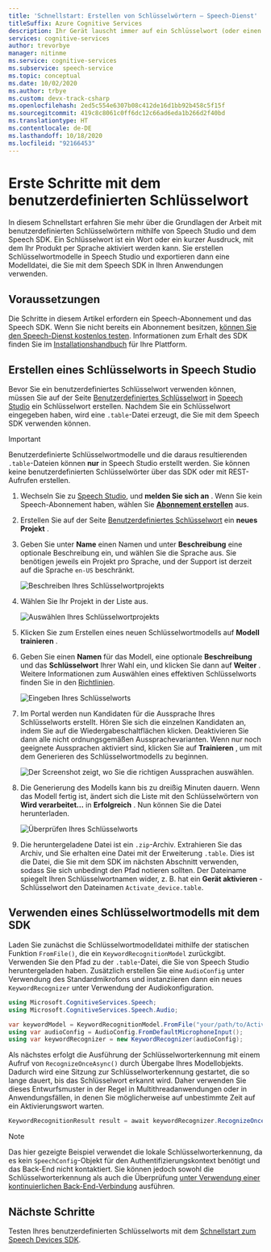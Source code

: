 ```yaml
---
title: 'Schnellstart: Erstellen von Schlüsselwörtern – Speech-Dienst'
titleSuffix: Azure Cognitive Services
description: Ihr Gerät lauscht immer auf ein Schlüsselwort (oder einen Ausdruck). Wenn der Benutzer das Schlüsselwort nennt, sendet das Gerät sämtliche nachfolgende Audioaufnahmen an die Cloud, bis der Benutzer aufhört zu sprechen. Durch das Anpassen Ihres Schlüsselworts können Sie Ihr Gerät auf effektive Weise differenzieren und Ihr Branding stärken.
services: cognitive-services
author: trevorbye
manager: nitinme
ms.service: cognitive-services
ms.subservice: speech-service
ms.topic: conceptual
ms.date: 10/02/2020
ms.author: trbye
ms.custom: devx-track-csharp
ms.openlocfilehash: 2ed5c554e6307b08c412de16d1bb92b458c5f15f
ms.sourcegitcommit: 419c8c8061c0ff6dc12c66ad6eda1b266d2f40bd
ms.translationtype: HT
ms.contentlocale: de-DE
ms.lasthandoff: 10/18/2020
ms.locfileid: "92166453"
---
```

# <a name="get-started-with-custom-keyword"></a>Erste Schritte mit dem benutzerdefinierten Schlüsselwort

In diesem Schnellstart erfahren Sie mehr über die Grundlagen der Arbeit mit benutzerdefinierten Schlüsselwörtern mithilfe von Speech Studio und dem Speech SDK. Ein Schlüsselwort ist ein Wort oder ein kurzer Ausdruck, mit dem Ihr Produkt per Sprache aktiviert werden kann. Sie erstellen Schlüsselwortmodelle in Speech Studio und exportieren dann eine Modelldatei, die Sie mit dem Speech SDK in Ihren Anwendungen verwenden.

## <a name="prerequisites"></a>Voraussetzungen

Die Schritte in diesem Artikel erfordern ein Speech-Abonnement und das Speech SDK. Wenn Sie nicht bereits ein Abonnement besitzen, [können Sie den Speech-Dienst kostenlos testen](overview.md#try-the-speech-service-for-free). Informationen zum Erhalt des SDK finden Sie im [Installationshandbuch](quickstarts/setup-platform.md) für Ihre Plattform.

## <a name="create-a-keyword-in-speech-studio"></a>Erstellen eines Schlüsselworts in Speech Studio

Bevor Sie ein benutzerdefiniertes Schlüsselwort verwenden können, müssen Sie auf der Seite [Benutzerdefiniertes Schlüsselwort](https://aka.ms/sdsdk-wakewordportal) in [Speech Studio](https://aka.ms/sdsdk-speechportal) ein Schlüsselwort erstellen. Nachdem Sie ein Schlüsselwort eingegeben haben, wird eine `.table`-Datei erzeugt, die Sie mit dem Speech SDK verwenden können.

> [!IMPORTANT]
> Benutzerdefinierte Schlüsselwortmodelle und die daraus resultierenden `.table`-Dateien können **nur** in Speech Studio erstellt werden.
> Sie können keine benutzerdefinierten Schlüsselwörter über das SDK oder mit REST-Aufrufen erstellen.

1. Wechseln Sie zu [Speech Studio](https://aka.ms/sdsdk-speechportal), und **melden Sie sich an** . Wenn Sie kein Speech-Abonnement haben, wählen Sie [**Abonnement erstellen**](https://go.microsoft.com/fwlink/?linkid=2086754) aus.

1. Erstellen Sie auf der Seite [Benutzerdefiniertes Schlüsselwort](https://aka.ms/sdsdk-wakewordportal) ein **neues Projekt** . 

1. Geben Sie unter **Name** einen Namen und unter **Beschreibung** eine optionale Beschreibung ein, und wählen Sie die Sprache aus. Sie benötigen jeweils ein Projekt pro Sprache, und der Support ist derzeit auf die Sprache `en-US` beschränkt.

    ![Beschreiben Ihres Schlüsselwortprojekts](media/custom-keyword/custom-kws-portal-new-project.png)

1. Wählen Sie Ihr Projekt in der Liste aus. 

    ![Auswählen Ihres Schlüsselwortprojekts](media/custom-keyword/custom-kws-portal-project-list.png)

1. Klicken Sie zum Erstellen eines neuen Schlüsselwortmodells auf **Modell trainieren** .

1. Geben Sie einen **Namen** für das Modell, eine optionale **Beschreibung** und das **Schlüsselwort** Ihrer Wahl ein, und klicken Sie dann auf **Weiter** . Weitere Informationen zum Auswählen eines effektiven Schlüsselworts finden Sie in den [Richtlinien](speech-devices-sdk-kws-guidelines.md#choose-an-effective-keyword).

    ![Eingeben Ihres Schlüsselworts](media/custom-keyword/custom-kws-portal-new-model.png)

1. Im Portal werden nun Kandidaten für die Aussprache Ihres Schlüsselworts erstellt. Hören Sie sich die einzelnen Kandidaten an, indem Sie auf die Wiedergabeschaltflächen klicken. Deaktivieren Sie dann alle nicht ordnungsgemäßen Aussprachevarianten. Wenn nur noch geeignete Aussprachen aktiviert sind, klicken Sie auf **Trainieren** , um mit dem Generieren des Schlüsselwortmodells zu beginnen. 

    ![Der Screenshot zeigt, wo Sie die richtigen Aussprachen auswählen.](media/custom-keyword/custom-kws-portal-choose-prons.png)

1. Die Generierung des Modells kann bis zu dreißig Minuten dauern. Wenn das Modell fertig ist, ändert sich die Liste mit den Schlüsselwörtern von **Wird verarbeitet...** in **Erfolgreich** . Nun können Sie die Datei herunterladen.

    ![Überprüfen Ihres Schlüsselworts](media/custom-keyword/custom-kws-portal-download-model.png)

1. Die heruntergeladene Datei ist ein `.zip`-Archiv. Extrahieren Sie das Archiv, und Sie erhalten eine Datei mit der Erweiterung `.table`. Dies ist die Datei, die Sie mit dem SDK im nächsten Abschnitt verwenden, sodass Sie sich unbedingt den Pfad notieren sollten. Der Dateiname spiegelt Ihren Schlüsselwortnamen wider, z. B. hat ein **Gerät aktivieren** -Schlüsselwort den Dateinamen `Activate_device.table`.

## <a name="use-a-keyword-model-with-the-sdk"></a>Verwenden eines Schlüsselwortmodells mit dem SDK

Laden Sie zunächst die Schlüsselwortmodelldatei mithilfe der statischen Funktion `FromFile()`, die ein `KeywordRecognitionModel` zurückgibt. Verwenden Sie den Pfad zu der `.table`-Datei, die Sie von Speech Studio heruntergeladen haben. Zusätzlich erstellen Sie eine `AudioConfig` unter Verwendung des Standardmikrofons und instanziieren dann ein neues `KeywordRecognizer` unter Verwendung der Audiokonfiguration.

```csharp
using Microsoft.CognitiveServices.Speech;
using Microsoft.CognitiveServices.Speech.Audio;

var keywordModel = KeywordRecognitionModel.FromFile("your/path/to/Activate_device.table");
using var audioConfig = AudioConfig.FromDefaultMicrophoneInput();
using var keywordRecognizer = new KeywordRecognizer(audioConfig);
```

Als nächstes erfolgt die Ausführung der Schlüsselworterkennung mit einem Aufruf von `RecognizeOnceAsync()` durch Übergabe Ihres Modellobjekts. Dadurch wird eine Sitzung zur Schlüsselworterkennung gestartet, die so lange dauert, bis das Schlüsselwort erkannt wird. Daher verwenden Sie dieses Entwurfsmuster in der Regel in Multithreadanwendungen oder in Anwendungsfällen, in denen Sie möglicherweise auf unbestimmte Zeit auf ein Aktivierungswort warten.

```csharp
KeywordRecognitionResult result = await keywordRecognizer.RecognizeOnceAsync(keywordModel);
```

> [!NOTE]
> Das hier gezeigte Beispiel verwendet die lokale Schlüsselworterkennung, da es kein `SpeechConfig`-Objekt für den Authentifizierungskontext benötigt und das Back-End nicht kontaktiert. Sie können jedoch sowohl die Schlüsselworterkennung als auch die Überprüfung [unter Verwendung einer kontinuierlichen Back-End-Verbindung](https://docs.microsoft.com/azure/cognitive-services/speech-service/tutorial-voice-enable-your-bot-speech-sdk#view-the-source-code-that-enables-keyword) ausführen.

## <a name="next-steps"></a>Nächste Schritte

Testen Ihres benutzerdefinierten Schlüsselworts mit dem [Schnellstart zum Speech Devices SDK](https://aka.ms/sdsdk-quickstart).
